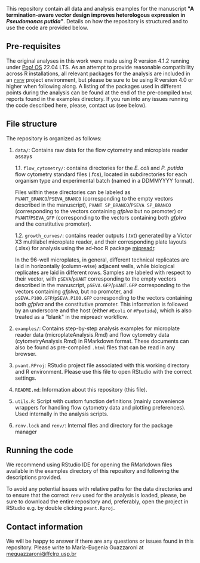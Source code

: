 This repository contain all data and analysis examples for the manuscript **"A termination-aware vector design improves heterologous expression in *Pseudomonas putida*"**. Details on how the repository is structured and to use the code are provided below.

## Pre-requisites

The original analyses in this work were made using R version 4.1.2 running under [Pop! OS](https://pop.system76.com/) 22.04 LTS. As an attempt to provide reasonable compatibility across R installations, all relevant packages for the analysis are included in an [`renv`](https://rstudio.github.io/renv/articles/renv.html) project environment, but please be sure to be using R version 4.0 or higher when following along. A listing of the packages used in different points during the analysis can be found at the end of the pre-compiled `html` reports found in the examples directory. If you run into any issues running the code described here, please, contact us (see below).

## File structure

The repository is organized as follows:

1.  `data/`: Contains raw data for the flow cytometry and microplate reader assays

    1.1. `flow_cytometry/`: contains directories for the *E. coli* and *P. putida* flow cytometry standard files (.fcs), located in subdirectories for each organism type and experimental batch (named in a DDMMYYYY format).

    Files within these directories can be labeled as `PVANT_BRANCO`/`PSEVA_BRANCO` (corresponding to the empty vectors described in the manuscript), `PVANT SP_BRANCO`/`PSEVA SP_BRANCO` (corresponding to the vectors containing *gfplva* but no promoter) or `PVANT`/`PSEVA_GFP` (corresponding to the vectors containing both *gfplva* and the constitutive promoter).

    1.2. `growth_curves/`: contains reader outputs (.txt) generated by a Victor X3 multilabel microplate reader, and their corresponding plate layouts (.xlsx) for analysis using the ad-hoc R package [mipreadr](github.com/viana-guilherme/mipreadr).

    In the 96-well microplates, in general, different technical replicates are laid in horizontally (column-wise) adjacent wells, while biological replicates are laid in different rows. Samples are labeled with respect to their vector, with `pSEVA`/`pVANT` corresponding to the empty vectors described in the manuscript, `pSEVA.GFP`/`pVANT.GFP` corresponding to the vectors containing *gfplva,* but no promoter, and `pSEVA.P100.GFP`/`pSEVA.P100.GFP` corresponding to the vectors containing both *gfplva* and the constitutive promoter. This information is followed by an underscore and the host (either `#Ecoli` or `#Pputida`), which is also treated as a "blank" in the mipreadr workflow.

2.  `examples/`: Contains step-by-step analysis examples for microplate reader data (microplateAnalysis.Rmd) and flow cytometry data (cytometryAnalysis.Rmd) in RMarkdown format. These documents can also be found as pre-compiled `.html` files that can be read in any browser.

3.  `pvant.RProj`: RStudio project file associated with this working directory and R environment. Please use this file to open RStudio with the correct settings.

4.  `README.md`: Information about this repository (this file).

5.  `utils.R`: Script with custom function definitions (mainly convenience wrappers for handling flow cytometry data and plotting preferences). Used internally in the analysis scripts.

6.  `renv.lock` and `renv/`: Internal files and directory for the package manager

## Running the code

We recommend using RStudio IDE for opening the RMarkdown files available in the examples directory of this repository and following the descriptions provided.

To avoid any potential issues with relative paths for the data directories and to ensure that the correct `renv` used for the analysis is loaded, please, be sure to download the entire repository and, preferably, open the project in RStudio e.g. by double clicking `pvant.Rproj`.

## Contact information

We will be happy to answer if there are any questions or issues found in this repository. Please write to María-Eugenia Guazzaroni at [meguazzaroni\@ffclrp.usp.br](mailto:meguazzaroni@ffclrp.usp.br)
